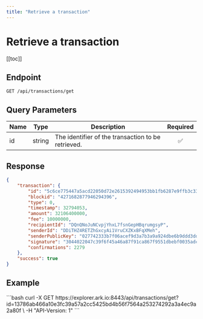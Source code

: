 ```yaml
---
title: "Retrieve a transaction"
---
```


# Retrieve a transaction

[[toc]]

## Endpoint

```
GET /api/transactions/get
```

## Query Parameters

| Name | Type   | Description                                        | Required           |
|------|:------:|----------------------------------------------------|:------------------:|
| id   | string | The identifier of the transaction to be retrieved. | :white_check_mark: |

## Response

```json
{
    "transaction": {
        "id": "5c6ce775447a5acd22050d72e2615392494953bb1fb6287e9ffb3c33eaeb79aa",
        "blockid": "4271682877946294396",
        "type": 0,
        "timestamp": 32794053,
        "amount": 32106400000,
        "fee": 10000000,
        "recipientId": "DQnQNoJuNCvpjYhxL7fsnGepHBqrumgsyP",
        "senderId": "DDiTHZ4RETZhGxcyAi1VruCXZKxBFqXMeh",
        "senderPublicKey": "027742333b7f06acef9d3a7b3a9a924dbe6b9ddd3dd164c808546cacd49f6e8682",
        "signature": "3044022047c39f6f45a46a87f91ca867f9551dbebf0035adcfcbdc1370222c7a1517fc0002206fb5ecc10460e0352a8b626a508e2fcc76e39e490b0a2581dd772ebc8079696e",
        "confirmations": 2279
    },
    "success": true
}
```

## Example

<request-example>
```bash
curl -X GET https://explorer.ark.io:8443/api/transactions/get?id=13786ab466a10e3fc39a57a2cc5425bd4b56f7564a253274292a3a4ec9a2a80f \
  -H "API-Version: 1"
```
</request-example>
